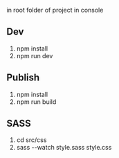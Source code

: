 in root folder of project in console

## Dev

1. npm install
2. npm run dev

## Publish

1. npm install
2. npm run build

## SASS

1. cd src/css
2. sass --watch style.sass style.css
